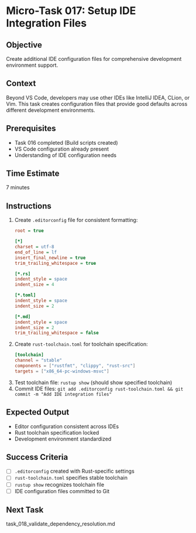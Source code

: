 # Micro-Task 017: Setup IDE Integration Files

## Objective
Create additional IDE configuration files for comprehensive development environment support.

## Context
Beyond VS Code, developers may use other IDEs like IntelliJ IDEA, CLion, or Vim. This task creates configuration files that provide good defaults across different development environments.

## Prerequisites
- Task 016 completed (Build scripts created)
- VS Code configuration already present
- Understanding of IDE configuration needs

## Time Estimate
7 minutes

## Instructions
1. Create `.editorconfig` file for consistent formatting:
   ```ini
   root = true
   
   [*]
   charset = utf-8
   end_of_line = lf
   insert_final_newline = true
   trim_trailing_whitespace = true
   
   [*.rs]
   indent_style = space
   indent_size = 4
   
   [*.toml]
   indent_style = space
   indent_size = 2
   
   [*.md]
   indent_style = space
   indent_size = 2
   trim_trailing_whitespace = false
   ```
2. Create `rust-toolchain.toml` for toolchain specification:
   ```toml
   [toolchain]
   channel = "stable"
   components = ["rustfmt", "clippy", "rust-src"]
   targets = ["x86_64-pc-windows-msvc"]
   ```
3. Test toolchain file: `rustup show` (should show specified toolchain)
4. Commit IDE files: `git add .editorconfig rust-toolchain.toml && git commit -m "Add IDE integration files"`

## Expected Output
- Editor configuration consistent across IDEs
- Rust toolchain specification locked
- Development environment standardized

## Success Criteria
- [ ] `.editorconfig` created with Rust-specific settings
- [ ] `rust-toolchain.toml` specifies stable toolchain
- [ ] `rustup show` recognizes toolchain file
- [ ] IDE configuration files committed to Git

## Next Task
task_018_validate_dependency_resolution.md
